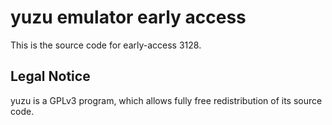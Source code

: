 yuzu emulator early access
=============

This is the source code for early-access 3128.

## Legal Notice

yuzu is a GPLv3 program, which allows fully free redistribution of its source code.